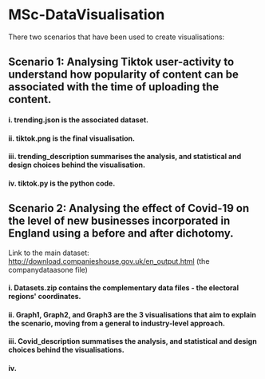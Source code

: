 # MSc-DataVisualisation
There two scenarios that have been used to create visualisations:

## Scenario 1: Analysing Tiktok user-activity to understand how popularity of content can be associated with the time of uploading the content.
#### i. trending.json is the associated dataset. 
#### ii. tiktok.png is the final visualisation.
#### iii. trending_description summarises the analysis, and statistical and design choices behind the visualisation.
#### iv. tiktok.py is the python code.

## Scenario 2: Analysing the effect of Covid-19 on the level of new businesses incorporated in England using a before and after dichotomy.
Link to the main dataset: http://download.companieshouse.gov.uk/en_output.html (the companydataasone file)

#### i. Datasets.zip contains the complementary data files - the electoral regions' coordinates.
#### ii. Graph1, Graph2, and Graph3 are the 3 visualisations that aim to explain the scenario, moving from a general to industry-level approach.
#### iii. Covid_description summatises the analysis, and statistical and design choices behind the visualisations.
#### iv. 
